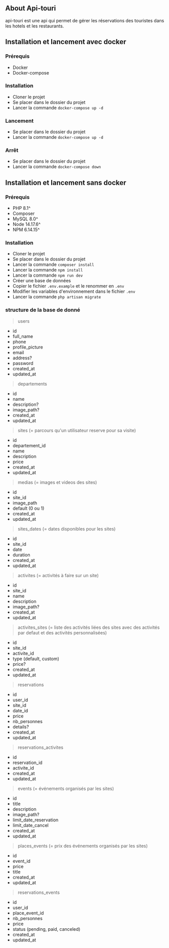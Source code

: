 ## About Api-touri

api-touri est une api qui permet de gérer les réservations des touristes dans les hotels et les restaurants.

## Installation et lancement avec docker

### Prérequis

-   Docker
-   Docker-compose

### Installation

-   Cloner le projet
-   Se placer dans le dossier du projet
-   Lancer la commande `docker-compose up -d`

### Lancement

-   Se placer dans le dossier du projet
-   Lancer la commande `docker-compose up -d`

### Arrêt

-   Se placer dans le dossier du projet
-   Lancer la commande `docker-compose down`

## Installation et lancement sans docker

### Prérequis

-   PHP 8.1^
-   Composer
-   MySQL 8.0^
-   Node 14.17.6^
-   NPM 6.14.15^

### Installation

-   Cloner le projet
-   Se placer dans le dossier du projet
-   Lancer la commande `composer install`
-   Lancer la commande `npm install`
-   Lancer la commande `npm run dev`
-   Créer une base de données
-   Copier le fichier `.env.example` et le renommer en `.env`
-   Modifier les variables d'environnement dans le fichier `.env`
-   Lancer la commande `php artisan migrate`

### structure de la base de donné

> users

-   id
-   full_name
-   phone
-   profile_picture
-   email
-   address?
-   password
-   created_at
-   updated_at

> departements

-   id
-   name
-   description?
-   image_path?
-   created_at
-   updated_at

> sites (= parcours qu'un utilisateur reserve pour sa visite)

-   id
-   departement_id
-   name
-   description
-   price
-   created_at
-   updated_at

> medias (= images et videos des sites)

-   id
-   site_id
-   image_path
-   default (0 ou 1)
-   created_at
-   updated_at

> sites_dates (= dates disponibles pour les sites)

-   id
-   site_id
-   date
-   duration
-   created_at
-   updated_at

> activites (= activités à faire sur un site)

-   id
-   site_id
-   name
-   description
-   image_path?
-   created_at
-   updated_at

> activites_sites (= liste des activités liées des sites avec des activités par defaut et des activités personnalisées)

-   id
-   site_id
-   activite_id
-   type (default, custom)
-   price?
-   created_at
-   updated_at

> reservations

-   id
-   user_id
-   site_id
-   date_id
-   price
-   nb_personnes
-   details?
-   created_at
-   updated_at

> reservations_activites

-   id
-   reservation_id
-   activite_id
-   created_at
-   updated_at

> events (= événements organisés par les sites)

-   id
-   title
-   description
-   image_path?
-   limit_date_reservation
-   limit_date_cancel
-   created_at
-   updated_at

> places_events (= prix des événements organisés par les sites)

-   id
-   event_id
-   price
-   title
-   created_at
-   updated_at

> reservations_events

-   id
-   user_id
-   place_event_id
-   nb_personnes
-   price
-   status (pending, paid, canceled)
-   created_at
-   updated_at
